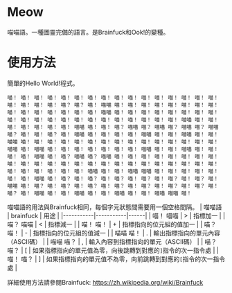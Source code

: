 # Meow
喵喵語。一種圖靈完備的語言。是Brainfuck和Ook!的變種。

# 使用方法
簡單的Hello World!程式。
```meow
喵！ 喵！ 喵！ 喵！ 喵！ 喵！ 喵！ 喵！ 喵！ 喵！ 喵！ 喵！ 喵！ 喵！ 喵！ 喵！ 喵！ 喵！ 喵！ 喵！ 喵？ 喵？ 喵！ 喵喵 喵！ 喵！ 喵！ 喵！ 喵！ 喵！ 喵！ 喵！ 喵！ 喵！ 喵！ 喵！ 喵！ 喵！ 喵！ 喵喵 喵！ 喵！ 喵！ 喵！ 喵！ 喵！ 喵！ 喵！ 喵！ 喵！ 喵！ 喵！ 喵！ 喵！ 喵！ 喵！ 喵！ 喵！ 喵！ 喵！ 喵！ 喵喵 喵！ 喵！ 喵！ 喵！ 喵！ 喵！ 喵！ 喵喵 喵！ 喵！ 喵？ 喵喵 喵？ 喵喵 喵？ 喵喵 喵？ 喵喵 喵？ 喵！ 喵！ 喵？ 喵！ 喵喵 喵！ 喵！ 喵！ 喵！ 喵喵 喵！ 喵！ 喵喵 喵！ 喵！ 喵喵 喵！ 喵！ 喵！ 喵！ 喵！ 喵！ 喵！ 喵！ 喵！ 喵！ 喵！ 喵！ 喵！ 喵！ 喵！ 喵喵 喵！ 喵喵 喵！ 喵！ 喵！ 喵！ 喵！ 喵！ 喵！ 喵喵 喵！ 喵！ 喵喵 喵！ 喵！ 喵！ 喵！ 喵喵 喵！ 喵？ 喵喵 喵？ 喵喵 喵！ 喵！ 喵！ 喵！ 喵！ 喵！ 喵！ 喵！ 喵！ 喵！ 喵！ 喵！ 喵！ 喵！ 喵！ 喵！ 喵！ 喵！ 喵！ 喵！ 喵！ 喵！ 喵！ 喵！ 喵！ 喵！ 喵！ 喵！ 喵！ 喵！ 喵喵 喵！ 喵！ 喵喵 喵喵 喵！ 喵！ 喵！ 喵！ 喵！ 喵！ 喵！ 喵喵 喵！ 喵？ 喵！ 喵？ 喵！ 喵？ 喵！ 喵？ 喵！ 喵？ 喵！ 喵？ 喵！ 喵喵 喵！ 喵？ 喵！ 喵？ 喵！ 喵？ 喵！ 喵？ 喵！ 喵？ 喵！ 喵？ 喵！ 喵？ 喵！ 喵？ 喵！ 喵喵 喵！ 喵！ 喵喵 喵！ 喵！ 喵喵 喵！ 喵！ 喵喵 喵喵 喵！
```
喵喵語的用法與Brainfuck相同，每個字元狀態間需要用一個空格間隔。
| 喵喵語    | brainfuck | 用途 |
|-----------|-----------|------|
| 喵！ 喵喵 | > | 指標加一 |
| 喵？ 喵喵 | < | 指標減一 |
| 喵！ 喵！ | + | 指標指向的位元組的值加一 |
| 喵？ 喵！ | - | 指標指向的位元組的值減一 |
| 喵喵 喵！ | . | 輸出指標指向的單元內容（ASCII碼） |
| 喵喵 喵？ | , | 輸入內容到指標指向的單元（ASCII碼） |
| 喵？ 喵？ | [ | 如果指標指向的單元值為零，向後跳轉到對應的`]`指令的次一指令處 |
| 喵！ 喵？ | ] | 如果指標指向的單元值不為零，向前跳轉到對應的`[`指令的次一指令處 |

詳細使用方法請參閱Brainfuck: https://zh.wikipedia.org/wiki/Brainfuck
